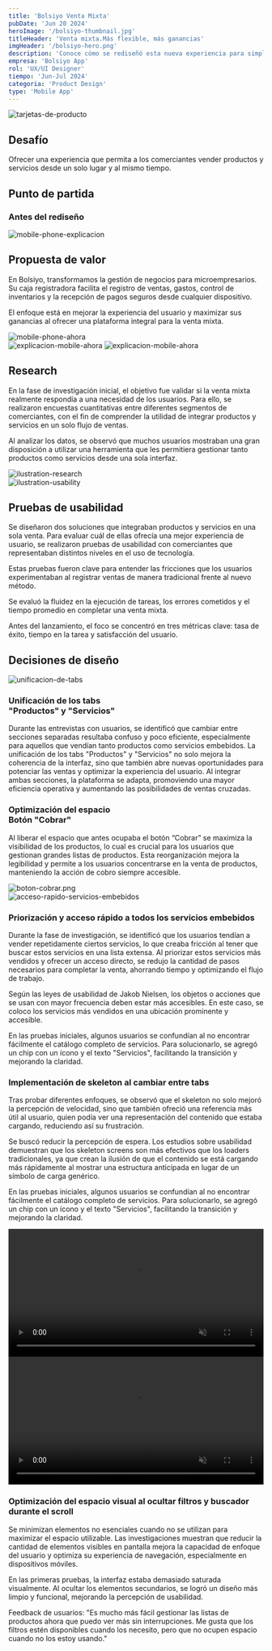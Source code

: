 ```yaml
---
title: 'Bolsiyo Venta Mixta'
pubDate: 'Jun 20 2024'
heroImage: '/bolsiyo-thumbnail.jpg'
titleHeader: 'Venta mixta.Más flexible, más ganancias'
imgHeader: '/bolsiyo-hero.png'
description: 'Conoce cómo se rediseñó esta nueva experiencia para simplificar la gestión de ventas, mejorar la interacción del usuario y potenciar los resultados de los comerciantes.'
empresa: 'Bolsiyo App'
rol: 'UX/UI Designer'
tiempo: 'Jun-Jul 2024'
categoria: 'Product Design'
type: 'Mobile App'
---
```


<div class="col-2-section mb-40">
  <div class="image-content-l">
    <img class="size-302px" src="/tarjetas-de-productos.png" alt="tarjetas-de-producto">
  </div>
  <div class="text-content">
    <h2 class="text-6xl text-medium">
      Desafío
    </h2> 
    <p class="text-lg text-regular">
      Ofrecer una experiencia que permita a los comerciantes vender productos y servicios desde un solo lugar y al mismo tiempo.
    </p>
  </div>
</div>

  ## Punto de partida 
  ### Antes del rediseño
  <div class="image-content-b">
    <img class="size-576px" src="/mobile-phone-explicacion.png" alt="mobile-phone-explicacion">
  </div>

  ## Propuesta de valor
  En Bolsiyo, transformamos la gestión de negocios para microempresarios. Su caja registradora facilita el registro de ventas, gastos, control de inventarios y la recepción de pagos seguros desde cualquier dispositivo.

  El enfoque está en mejorar la experiencia del usuario y maximizar sus ganancias al ofrecer una plataforma integral para la venta mixta.
  <div class="image-content-b-2">
    <img class="size-238px" src="/mobile-ahora.png" alt="mobile-phone-ahora">
  </div>
  <div class="image-content-b-3">
    <img class="mobile" src="/explicacion-mobile-ahora-mobile.png" alt="explicacion-mobile-ahora" style="max-width: 100%; height: auto;">
    <img class="desktop" src="/explicacion-mobile-ahora.png" alt="explicacion-mobile-ahora" style="max-width: 100%; height: auto;">
  </div>

  <div class="col-2-section mt-72 content-50">
  <div class="text-content">
    <h2 class="text-6xl text-medium">
      Research
    </h2> 
    <p class="text-lg text-regular">
      En la fase de investigación inicial, el objetivo fue validar si la venta mixta realmente respondía a una necesidad de los usuarios. Para ello, se realizaron encuestas cuantitativas entre diferentes segmentos de comerciantes, con el fin de comprender la utilidad de integrar productos y servicios en un solo flujo de ventas.
    </p>
    <p class="text-lg text-regular">
      Al analizar los datos, se observó que muchos usuarios mostraban una gran disposición a utilizar una herramienta que les permitiera gestionar tanto productos como servicios desde una sola interfaz.
    </p>
  </div>
  <div class="image-content-l">
    <img class="size-302px" src="/ilustration-research.png" alt="ilustration-research">
  </div>
</div>

  <div class="col-2-section mt-72 content-50 xs-reverse">
  <div class="image-content-l">
    <img class="size-302px" src="/ilustration-usability.png" alt="ilustration-usability">
  </div>
  <div class="text-content">
    <h2 class="text-6xl text-medium">
      Pruebas de usabilidad
    </h2> 
    <p class="text-lg text-regular">
      Se diseñaron dos soluciones que integraban productos y servicios en una sola venta. Para evaluar cuál de ellas ofrecía una mejor experiencia de usuario, se realizaron pruebas de usabilidad con comerciantes que representaban distintos niveles en el uso de tecnología. 
    </p>
    <p class="text-lg text-regular">
      Estas pruebas fueron clave para entender las fricciones que los usuarios experimentaban al registrar ventas de manera tradicional frente al nuevo método.
    </p>
    <p class="text-lg text-regular">
      Se evaluó la fluidez en la ejecución de tareas, los errores cometidos y el tiempo promedio en completar una venta mixta.
    </p>
    <p class="text-lg text-regular">
      Antes del lanzamiento, el foco se concentró en tres métricas clave: tasa de éxito, tiempo en la tarea y satisfacción del usuario.
    </p>
  </div>
</div>
  <h2 class="text-6xl text-medium text-center mt-72">
     Decisiones de diseño
  </h2>
  <div class="col-2-section mt-24 content-50 xs-reverse">
    <div class="image-content-l">
      <img class="size-326px" src="/unificacion-de-tabs.png" alt="unificacion-de-tabs">
    </div>
  <div class="text-content">
    <h3 class="text-3xl text-medium">
      Unificación de los tabs <br class="hide-xs">
      "Productos" y "Servicios"
    </h3>
    <p class="text-lg text-regular">
     Durante las entrevistas con usuarios, se identificó que cambiar entre secciones separadas resultaba confuso y poco eficiente, especialmente para aquellos que vendían tanto productos como servicios embebidos. La unificación de los tabs "Productos" y "Servicios" no solo mejora la coherencia de la interfaz, sino que también abre nuevas oportunidades para potenciar las ventas y optimizar la experiencia del usuario. Al integrar ambas secciones, la plataforma se adapta, promoviendo una mayor eficiencia operativa y aumentando las posibilidades de ventas cruzadas.
    </p>
  </div>
</div>
  <div class="col-2-section mt-56 content-50">
  <div class="text-content">
    <h3 class="text-3xl text-medium">
      Optimización del espacio
      <br class="hide-xs">
      Botón "Cobrar"
    </h3>
    <p class="text-lg text-regular">
     Al liberar el espacio que antes ocupaba el botón “Cobrar” se maximiza la visibilidad de los productos, lo cual es crucial para los usuarios que gestionan grandes listas de productos. Esta reorganización mejora la legibilidad y permite a los usuarios concentrarse en la venta de productos, manteniendo la acción de cobro siempre accesible.
    </p>
  </div>
   <div class="image-content-l">
      <img class="size-326px" src="/boton-cobrar.png" alt="boton-cobrar.png">
    </div>
</div>
  <div class="col-2-section mt-56 content-50 xs-reverse">
    <div class="image-content-l">
      <img class="size-326px" src="/acceso-rapido-servicios-embebidos.png" alt="acceso-rapido-servicios-embebidos">
    </div>
  <div class="text-content ">
    <h3 class="text-3xl text-medium">
      Priorización y acceso 
      rápido a todos los 
      servicios embebidos
    </h3>
    <p class="text-lg text-regular">
     Durante la fase de investigación, se identificó que los usuarios tendían a vender repetidamente ciertos servicios, lo que creaba fricción al tener que buscar estos servicios en una lista extensa. Al priorizar estos servicios más vendidos y ofrecer un acceso directo, se redujo la cantidad de pasos necesarios para completar la venta, ahorrando tiempo y optimizando el flujo de trabajo.
    </p>
    <p class="text-lg text-regular">
     Según las leyes de usabilidad de Jakob Nielsen, los objetos o acciones que se usan con mayor frecuencia deben estar más accesibles. En este caso, se coloco los servicios más vendidos en una ubicación prominente y accesible.
    </p>
    <p class="text-lg text-regular">
     En las pruebas iniciales, algunos usuarios se confundían al no encontrar fácilmente el catálogo completo de servicios. Para solucionarlo, se agregó un chip con un ícono y el texto "Servicios", facilitando la transición y mejorando la claridad.
    </p>
  </div>
</div>
  <div class="col-2-section mt-56 content-50">
  <div class="text-content">
    <h3 class="text-3xl text-medium">
      Implementación de 
      skeleton al cambiar 
      entre tabs
    </h3>
    <p class="text-lg text-regular">
     Tras probar diferentes enfoques, se observó que el skeleton no solo mejoró la percepción de velocidad, sino que también ofreció una referencia más útil al usuario, quien podía ver una representación del contenido que estaba cargando, reduciendo así su frustración.
    </p>
    <p class="text-lg text-regular">
     Se buscó reducir la percepción de espera. Los estudios sobre usabilidad demuestran que los skeleton screens son más efectivos que los loaders tradicionales, ya que crean la ilusión de que el contenido se está cargando más rápidamente al mostrar una estructura anticipada en lugar de un símbolo de carga genérico.
    </p>
    <p class="text-lg text-regular">
     En las pruebas iniciales, algunos usuarios se confundían al no encontrar fácilmente el catálogo completo de servicios. Para solucionarlo, se agregó un chip con un ícono y el texto "Servicios", facilitando la transición y mejorando la claridad.
    </p>
  </div>
     <div class="video-container-bolsiyo">
      <video src="/videos/bolsiyo-Skeleton.mp4" loop autoplay muted playsinline style="width: 100%;"></video>
    </div>
</div>
  <div class="col-2-section mt-56 content-50 xs-reverse">
    <div class="video-container-bolsiyo">
      <video src="/videos/bolsiyo-flujo-espacio-completo.mp4" loop autoplay muted playsinline style="width: 100%;"></video>
    </div>
  <div class="text-content">
    <h3 class="text-3xl text-medium">
      Optimización del espacio 
      visual al ocultar filtros y 
      buscador durante el scroll
    </h3>
    <p class="text-lg text-regular">
     Se minimizan elementos no esenciales cuando no se utilizan para maximizar el espacio utilizable. Las investigaciones muestran que reducir la cantidad de elementos visibles en pantalla mejora la capacidad de enfoque del usuario y optimiza su experiencia de navegación, especialmente en dispositivos móviles.
    </p>
    <p class="text-lg text-regular">
     En las primeras pruebas, la interfaz estaba demasiado saturada visualmente. Al ocultar los elementos secundarios, se logró un diseño más limpio y funcional, mejorando la percepción de usabilidad.
    </p>
    <p class="text-lg text-regular">
     Feedback de usuarios: "Es mucho más fácil gestionar las listas de productos ahora que puedo ver más sin interrupciones. Me gusta que los filtros estén disponibles cuando los necesito, pero que no ocupen espacio cuando no los estoy usando."
    </p>
  </div>
</div>

